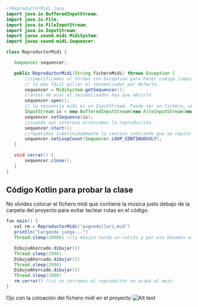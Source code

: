 ```java
//ReproductorMidi.java
import java.io.BufferedInputStream;
import java.io.File;
import java.io.FileInputStream;
import java.io.InputStream;
import javax.sound.midi.MidiSystem;
import javax.sound.midi.Sequencer;

class ReproductorMidi {

   Sequencer sequencer;

   public ReproductorMidi(String ficheroMidi) throws Exception {
       //simplificamos el throws con Exception para hacer código limpio (aunque de peor calidad)
       // lo más fácil pillar el secuenciador por defecto.
       sequencer = MidiSystem.getSequencer();
       //antes de usar el secuenciaador hay que abrirlo.
       sequencer.open();
       // la secuencia midi es un InputStream. Puede ser un fichero, un stream de internet, ...en este caso es un fichero
       InputStream is = new BufferedInputStream(new FileInputStream(new File(ficheroMidi)));
       sequencer.setSequence(is);
       //cuando nos interesa arrancamos la reproducción.
       sequencer.start();
       //repetimos indefinidadmente la cancion indicando que se repita LOPP_CONTINUOSLY
       sequencer.setLoopCount(Sequencer.LOOP_CONTINUOUSLY);
   }

   void cerrar() {
       sequencer.close();
   }
}
```
## Código Kotlin para probar la clase
No olvides colocar el fichero midi que contiene la música justo debajo de la carpeta del proyecto para evitar teclear rutas en el código.
```java
fun main() {
   val rm = ReproductorMidi("pugnodollari.mid")
   println("Cargando juego...")
   Thread.sleep(20000) //la música tarda un ratito y por eso hacemos este sleep....

   DibujoAhorcado.dibujar(1)
   Thread.sleep(2000)
   DibujoAhorcado.dibujar(2)
   Thread.sleep(2000)
   DibujoAhorcado.dibujar(3)
   Thread.sleep(2000)
   rm.cerrar() //si no cerramos el reproductor no acaba el main
}
```
Ojo con la coloación del fichero midi en el proyecto
![Alt text](images/image-2.png)